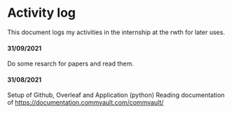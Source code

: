 # Activity log

This document logs my activities in the internship at the rwth for later uses.

#### 31/09/2021
Do some resarch for papers and read them.

#### 31/08/2021
Setup of Github, Overleaf and Application (python)
Reading documentation of https://documentation.commvault.com/commvault/

